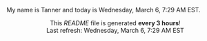 My name is Tanner and today is Wednesday, March 6, 7:29 AM EST.

<p align="center">This <i>README</i> file is generated <b>every 3 hours</b>!</br>Last refresh: Wednesday, March 6, 7:29 AM EST<br /></p>
